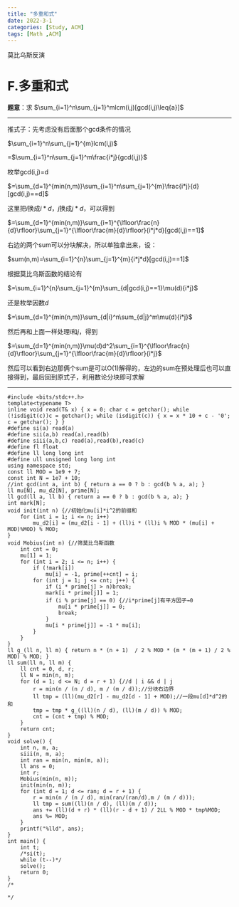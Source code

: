 ```yaml
---
title: "多重和式"
date: 2022-3-1
categories: [Study, ACM]
tags: [Math ,ACM]
---
```


莫比乌斯反演

<!-- more -->

# F.多重和式

**题意**：求 $\sum_{i=1}^n\sum_{j=1}^mlcm(i,j)[gcd(i,j)\leq{a}]$

***

推式子：先考虑没有后面那个gcd条件的情况

$\sum_{i=1}^n\sum_{j=1}^{m}lcm(i,j)$

=$\sum_{i=1}^n\sum_{j=1}^m\frac{i*j}{gcd(i,j)}$

枚举gcd(i,j)=d

$=\sum_{d=1}^{min(n,m)}\sum_{i=1}^n\sum_{j=1}^{m}\frac{i*j}{d}[gcd(i,j)==d]$

这里把$i$换成$i*d$，$j$换成$j*d$，可以得到

$=\sum_{d=1}^{min(n,m)}\sum_{i=1}^{\lfloor\frac{n}{d}\rfloor}\sum_{j=1}^{\lfloor\frac{m}{d}\rfloor}{i*j*d}[gcd(i,j)==1]$

右边的两个sum可以分块解决，所以单独拿出来，设：

$sum(n,m)=\sum_{i=1}^{n}\sum_{j=1}^{m}{i*j*d}[gcd(i,j)==1]$

根据莫比乌斯函数的结论有

$=\sum_{i=1}^{n}\sum_{j=1}^{m}\sum_{d|gcd(i,j)==1}\mu(d){i*j}$

还是枚举因数$d$

$=\sum_{d=1}^{min(n,m)}\sum_{d|i}^n\sum_{d|j}^m\mu(d){i*j}$

然后再和上面一样处理$i$和$j$，得到

$=\sum_{d=1}^{min(n,m)}\mu(d)d^2\sum_{i=1}^{\lfloor\frac{n}{d}\rfloor}\sum_{j=1}^{\lfloor\frac{m}{d}\rfloor}{i*j}$

然后可以看到右边那俩个sum是可以O(1)解得的，左边的sum在预处理后也可以直接得到，最后回到原式子，利用数论分块即可求解

***

```
#include <bits/stdc++.h>
template<typename T>
inline void read(T& x) { x = 0; char c = getchar(); while (!isdigit(c))c = getchar(); while (isdigit(c)) { x = x * 10 + c - '0'; c = getchar(); } }
#define si(a) read(a)
#define sii(a,b) read(a),read(b)
#define siii(a,b,c) read(a),read(b),read(c)
#define fl float
#define ll long long int
#define ull unsigned long long int
using namespace std;
const ll MOD = 1e9 + 7;
const int N = 1e7 + 10;
//int gcd(int a, int b) { return a == 0 ? b : gcd(b % a, a); }
ll mu[N], mu_d2[N], prime[N];
ll gcd(ll a, ll b) { return a == 0 ? b : gcd(b % a, a); }
int mark[N];
void init(int n) {//初始化mu[i]*i^2的前缀和
	for (int i = 1; i <= n; i++)
		mu_d2[i] = (mu_d2[i - 1] + (ll)i * (ll)i % MOD * (mu[i] + MOD)%MOD) % MOD;
}
void Mobius(int n) {//筛莫比乌斯函数
	int cnt = 0;
	mu[1] = 1;
	for (int i = 2; i <= n; i++) {
		if (!mark[i])
			mu[i] = -1, prime[++cnt] = i;
		for (int j = 1; j <= cnt; j++) {
			if (i * prime[j] > n)break;
			mark[i * prime[j]] = 1;
			if (i % prime[j] == 0) {//i*prime[j]有平方因子→0
				mu[i * prime[j]] = 0;
				break;
			}
			mu[i * prime[j]] = -1 * mu[i];
		}
	}
}
ll g_(ll n, ll m) { return n * (n + 1)  / 2 % MOD * (m * (m + 1) / 2 % MOD) % MOD; }
ll sum(ll n, ll m) {
	ll cnt = 0, d, r;
	ll N = min(n, m);
	for (d = 1; d <= N; d = r + 1) {//d | i && d | j
		r = min(n / (n / d), m / (m / d));//分块右边界
		ll tmp = (ll)(mu_d2[r] - mu_d2[d - 1] + MOD);//一段mu[d]*d^2的和
		tmp = tmp * g_((ll)(n / d), (ll)(m / d)) % MOD;
		cnt = (cnt + tmp) % MOD;
	}
	return cnt;
}
void solve() {
	int n, m, a;
	siii(n, m, a);
	int ran = min(n, min(m, a));
	ll ans = 0;
	int r;
	Mobius(min(n, m));
	init(min(n, m));
	for (int d = 1; d <= ran; d = r + 1) {
		r = min(n / (n / d), min(ran/(ran/d),m / (m / d)));
		ll tmp = sum((ll)(n / d), (ll)(m / d));
		ans += (ll)(d + r) * (ll)(r - d + 1) / 2LL % MOD * tmp%MOD;
		ans %= MOD;
	}
	printf("%lld", ans);
}
int main() {
	int t;
	/*si(t);
	while (t--)*/
	solve();
	return 0;
}
/*

*/
```

